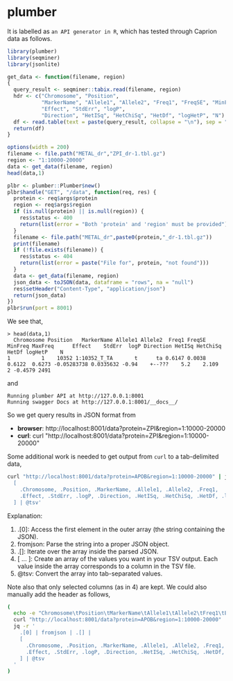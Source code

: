 # plumber

It is labelled as `an API generator in R`, which has tested through Caprion data as follows.

```r
library(plumber)
library(seqminer)
library(jsonlite)

get_data <- function(filename, region)
{
  query_result <- seqminer::tabix.read(filename, region)
  hdr <- c("Chromosome", "Position",
           "MarkerName", "Allele1", "Allele2", "Freq1", "FreqSE", "MinFreq", "MaxFreq",
           "Effect", "StdErr", "logP",
           "Direction", "HetISq", "HetChiSq", "HetDf", "logHetP", "N")
  df <- read.table(text = paste(query_result, collapse = "\n"), sep = "\t", col.names=hdr)
  return(df)
}

options(width = 200)
filename <- file.path("METAL_dr","ZPI_dr-1.tbl.gz")
region <- "1:10000-20000"
data <- get_data(filename, region)
head(data,1)

plbr <- plumber::Plumber$new()
plbr$handle("GET", "/data", function(req, res) {
  protein <- req$args$protein
  region <- req$args$region
  if (is.null(protein) || is.null(region)) {
    res$status <- 400
    return(list(error = "Both 'protein' and 'region' must be provided"))
  }
  filename <- file.path("METAL_dr",paste0(protein,"_dr-1.tbl.gz"))
  print(filename)
  if (!file.exists(filename)) {
    res$status <- 404
    return(list(error = paste("File for", protein, "not found")))
  }
  data <- get_data(filename, region)
  json_data <- toJSON(data, dataframe = "rows", na = "null")
  res$setHeader("Content-Type", "application/json")
  return(json_data)
})
plbr$run(port = 8001)
```

We see that,

```
> head(data,1)
  Chromosome Position   MarkerName Allele1 Allele2  Freq1 FreqSE MinFreq MaxFreq      Effect    StdErr  logP Direction HetISq HetChiSq HetDf logHetP    N
1          1    10352 1:10352_T_TA       t      ta 0.6147 0.0038  0.6122  0.6273 -0.05283738 0.0335632 -0.94    +--???    5.2    2.109     2 -0.4579 2491
```

and

```
Running plumber API at http://127.0.0.1:8001
Running swagger Docs at http://127.0.0.1:8001/__docs__/
```

So we get query results in JSON format from

- **browser**: http://localhost:8001/data?protein=ZPI&region=1:10000-20000
- **curl**: curl "http://localhost:8001/data?protein=ZPI&region=1:10000-20000"

Some additional work is needed to get output from `curl` to a tab-delimited data,

```bash
curl "http://localhost:8001/data?protein=APOB&region=1:10000-20000" | jq -r '.[0] | fromjson | .[] |
  [
    .Chromosome, .Position, .MarkerName, .Allele1, .Allele2, .Freq1,
    .Effect, .StdErr, .logP, .Direction, .HetISq, .HetChiSq, .HetDf, .logHetP, .N
  ] | @tsv'
```

Explanation:

1. .[0]: Access the first element in the outer array (the string containing the JSON).
2. fromjson: Parse the string into a proper JSON object.
3. .[]: Iterate over the array inside the parsed JSON.
4. [ ... ]: Create an array of the values you want in your TSV output. Each value inside the array corresponds to a column in the TSV file.
5. @tsv: Convert the array into tab-separated values.

Note also that only selected columns (as in 4) are kept. We could also manually add the header as follows,

```bash
(
  echo -e "Chromosome\tPosition\tMarkerName\tAllele1\tAllele2\tFreq1\tEffect\tStdErr\tlogP\tDirection\tHetISq\tHetChiSq\tHetDf\tlogHetP\tN"
  curl "http://localhost:8001/data?protein=APOB&region=1:10000-20000" | \
  jq -r '
    .[0] | fromjson | .[] |
    [
      .Chromosome, .Position, .MarkerName, .Allele1, .Allele2, .Freq1,
      .Effect, .StdErr, .logP, .Direction, .HetISq, .HetChiSq, .HetDf, .logHetP, .N
    ] | @tsv
  '
)
```
